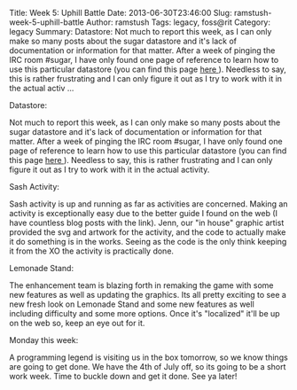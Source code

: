 Title: Week 5: Uphill Battle
Date: 2013-06-30T23:46:00
Slug: ramstush-week-5-uphill-battle
Author: ramstush
Tags: legacy, foss@rit
Category: legacy
Summary: Datastore:  Not much to report this week, as I can only make so many posts about the sugar datastore and it's lack of documentation or information for that matter. After a week of pinging the IRC room #sugar, I have only found one page of reference to learn how to use this particular datastore (you can find this page [ here ](http://wiki.laptop.org/go/Sugar.datastore.datastore)). Needless to say, this is rather frustrating and I can only figure it out as I try to work with it in the actual activ ... 

Datastore:

Not much to report this week, as I can only make so many posts about the sugar
datastore and it's lack of documentation or information for that matter. After
a week of pinging the IRC room #sugar, I have only found one page of reference
to learn how to use this particular datastore (you can find this page [ here
](http://wiki.laptop.org/go/Sugar.datastore.datastore)). Needless to say, this
is rather frustrating and I can only figure it out as I try to work with it in
the actual activity.

Sash Activity:

Sash activity is up and running as far as activities are concerned. Making an
activity is exceptionally easy due to the better guide I found on the web (I
have countless blog posts with the link). Jenn, our "in house" graphic artist
provided the svg and artwork for the activity, and the code to actually make
it do something is in the works. Seeing as the code is the only think keeping
it from the XO the activity is practically done.

Lemonade Stand:

The enhancement team is blazing forth in remaking the game with some new
features as well as updating the graphics. Its all pretty exciting to see a
new fresh look on Lemonade Stand and some new features as well including
difficulty and some more options. Once it's "localized" it'll be up on the web
so, keep an eye out for it.

Monday this week:

A programming legend is visiting us in the box tomorrow, so we know things are
going to get done. We have the 4th of July off, so its going to be a short
work week. Time to buckle down and get it done. See ya later!


